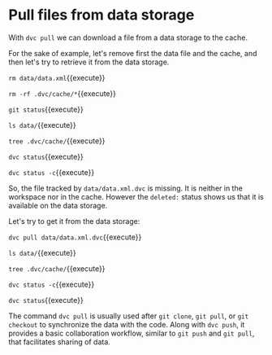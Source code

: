 # Pull files from data storage

With `dvc pull` we can download a file from a data storage to the
cache.

For the sake of example, let's remove first the data file and the
cache, and then let's try to retrieve it from the data storage.

`rm data/data.xml`{{execute}}

`rm -rf .dvc/cache/*`{{execute}}

`git status`{{execute}}

`ls data/`{{execute}}

`tree .dvc/cache/`{{execute}}

`dvc status`{{execute}}

`dvc status -c`{{execute}}

So, the file tracked by `data/data.xml.dvc` is missing. It is neither
in the workspace nor in the cache. However the `deleted:` status shows
us that it is available on the data storage.

Let's try to get it from the data storage:

`dvc pull data/data.xml.dvc`{{execute}}

`ls data/`{{execute}}

`tree .dvc/cache/`{{execute}}

`dvc status -c`{{execute}}

`dvc status`{{execute}}

The command `dvc pull` is usually used after `git clone`, `git pull`,
or `git checkout` to synchronize the data with the code. Along with
`dvc push`, it provides a basic collaboration workflow, similar to
`git push` and `git pull`, that facilitates sharing of data.

